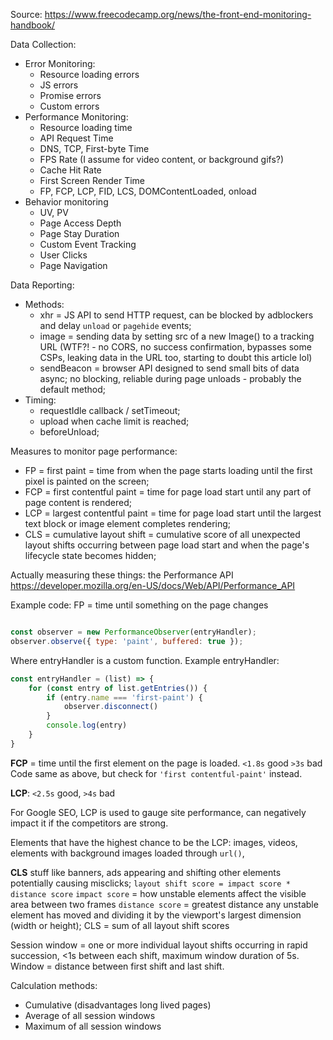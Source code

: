 Source: https://www.freecodecamp.org/news/the-front-end-monitoring-handbook/

Data Collection:
- Error Monitoring:
	- Resource loading errors
	- JS errors
	- Promise errors
	- Custom errors
- Performance Monitoring:
	- Resource loading time
	- API Request Time
	- DNS, TCP, First-byte Time
	- FPS Rate (I assume for video content, or background gifs?)
	- Cache Hit Rate
	- First Screen Render Time
	- FP, FCP, LCP, FID, LCS, DOMContentLoaded, onload
- Behavior monitoring
	- UV, PV
	- Page Access Depth
	- Page Stay Duration
	- Custom Event Tracking
	- User Clicks
	- Page Navigation

Data Reporting:
- Methods:
	- xhr = JS API to send HTTP request, can be blocked by adblockers and delay `unload` or `pagehide` events;
	- image = sending data by setting src of a new Image() to a tracking URL (WTF?! - no CORS, no success confirmation, bypasses some CSPs, leaking data in the URL too, starting to doubt this article lol)
	- sendBeacon = browser API designed to send small bits of data async; no blocking, reliable during page unloads - probably the default method;
- Timing:
	- requestIdle callback / setTimeout;
	- upload when cache limit is reached;
	- beforeUnload;

Measures to monitor page performance:
- FP = first paint = time from when the page starts loading until the first pixel is painted on the screen;
- FCP = first contentful paint = time for page load start until any part of page content is rendered;
- LCP = largest contentful paint = time for page load start until the largest text block or image element completes rendering;
- CLS = cumulative layout shift = cumulative score of all unexpected layout shifts occurring between page load start and when the page's lifecycle state becomes hidden;

Actually measuring these things: the Performance API
https://developer.mozilla.org/en-US/docs/Web/API/Performance_API

Example code:
FP = time until something on the page changes
```javascript

const observer = new PerformanceObserver(entryHandler);
observer.observe({ type: 'paint', buffered: true });
```
Where entryHandler is a custom function.
Example entryHandler:
```javascript
const entryHandler = (list) => {        
    for (const entry of list.getEntries()) {
        if (entry.name === 'first-paint') {
            observer.disconnect()
        }
        console.log(entry)
    }
}
```
**FCP** = time until the first element on the page is loaded.
`<1.8s` good
`>3s` bad
Code same as above, but check for `'first contentful-paint'` instead.

**LCP**: `<2.5s` good, `>4s` bad

For Google SEO, LCP is used to gauge site performance, can negatively impact it if the competitors are strong.

Elements that have the highest chance to be the LCP: images, videos, elements with background images loaded through `url()`, 

**CLS** stuff like banners, ads appearing and shifting other elements potentially causing misclicks; 
`layout shift score = impact score * distance score`
`impact score` = how unstable elements affect the visible area between two frames
`distance score` = greatest distance any unstable element has moved and dividing it by the viewport's largest dimension (width or height);
CLS = sum of all layout shift scores

Session window = one or more individual layout shifts occurring in rapid succession, <1s between each shift, maximum window duration of 5s. Window = distance between first shift and last shift.

Calculation methods:
- Cumulative (disadvantages long lived pages)
- Average of all session windows
- Maximum of all session windows

